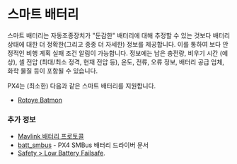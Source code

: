 # 스마트 배터리

스마트 배터리는 자동조종장치가 "둔감한" 배터리에 대해 추정할 수 있는 것보다 배터리 상태에 대한 더 정확한(그리고 종종 더 자세한) 정보를 제공합니다. 이를 통하여 보다 안정적인 비행 계획 실패 조건 알림이 가능합니다. 정보에는 남은 충전량, 비우기 시간 (예상), 셀 전압 (최대/최소 정격, 현재 전압 등), 온도, 전류, 오류 정보, 배터리 공급 업체, 화학 물질 등이 포함될 수 있습니다.

PX4는 (최소한) 다음과 같은 스마트 배터리를 지원합니다.
* [Rotoye Batmon](../smart_batteries/rotoye_batmon.md)

### 추가 정보

- [Mavlink 배터리 프로토콜](https://mavlink.io/en/services/battery.html)
- [batt_smbus](../modules/modules_driver.md) - PX4 SMBus 배터리 드라이버 문서
- [Safety > Low Battery Failsafe](../config/safety.md#battery-level-failsafe).
